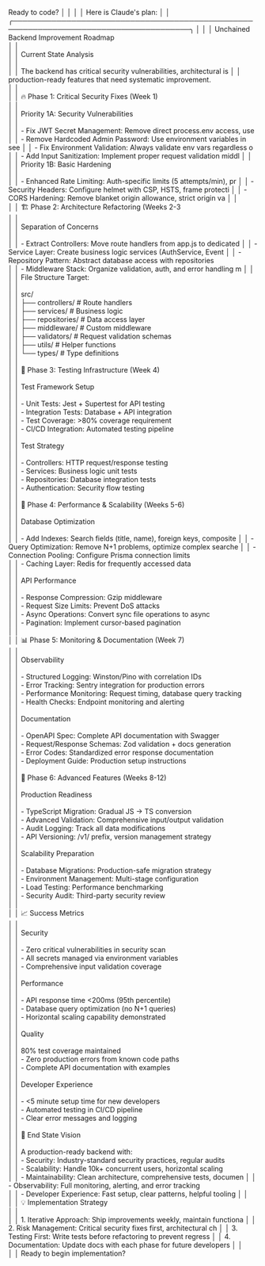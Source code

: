 Ready to code? │
│ │
│ Here is Claude's plan: │
│ ╭──────────────────────────────────────────────────────────────────────────────────────╮ │
│ │ Unchained Backend Improvement Roadmap  
│ │  
│ │ Current State Analysis  
│ │  
│ │ The backend has critical security vulnerabilities, architectural is
│ │ production-ready features that need systematic improvement.  
│ │  
│ │ 🔥 Phase 1: Critical Security Fixes (Week 1)  
│ │  
│ │ Priority 1A: Security Vulnerabilities  
│ │  
│ │ - Fix JWT Secret Management: Remove direct process.env access, use
│ │ - Remove Hardcoded Admin Password: Use environment variables in see
│ │ - Fix Environment Validation: Always validate env vars regardless o
│ │ - Add Input Sanitization: Implement proper request validation middl
│ │  
│ │ Priority 1B: Basic Hardening  
│ │  
│ │ - Enhanced Rate Limiting: Auth-specific limits (5 attempts/min), pr
│ │ - Security Headers: Configure helmet with CSP, HSTS, frame protecti
│ │ - CORS Hardening: Remove blanket origin allowance, strict origin va
│ │  
│ │ 🏗️ Phase 2: Architecture Refactoring (Weeks 2-3  
│ │  
│ │ Separation of Concerns  
│ │  
│ │ - Extract Controllers: Move route handlers from app.js to dedicated
│ │ - Service Layer: Create business logic services (AuthService, Event
│ │ - Repository Pattern: Abstract database access with repositories  
│ │ - Middleware Stack: Organize validation, auth, and error handling m
│ │  
│ │ File Structure Target:  
│ │  
│ │ src/  
│ │ ├── controllers/ # Route handlers  
│ │ ├── services/ # Business logic  
│ │ ├── repositories/ # Data access layer  
│ │ ├── middleware/ # Custom middleware  
│ │ ├── validators/ # Request validation schemas  
│ │ ├── utils/ # Helper functions  
│ │ └── types/ # Type definitions  
│ │  
│ │ 🧪 Phase 3: Testing Infrastructure (Week 4)  
│ │  
│ │ Test Framework Setup  
│ │  
│ │ - Unit Tests: Jest + Supertest for API testing  
│ │ - Integration Tests: Database + API integration  
│ │ - Test Coverage: >80% coverage requirement  
│ │ - CI/CD Integration: Automated testing pipeline  
│ │  
│ │ Test Strategy  
│ │  
│ │ - Controllers: HTTP request/response testing  
│ │ - Services: Business logic unit tests  
│ │ - Repositories: Database integration tests  
│ │ - Authentication: Security flow testing  
│ │  
│ │ 🚀 Phase 4: Performance & Scalability (Weeks 5-6)  
│ │  
│ │ Database Optimization  
│ │  
│ │ - Add Indexes: Search fields (title, name), foreign keys, composite
│ │ - Query Optimization: Remove N+1 problems, optimize complex searche
│ │ - Connection Pooling: Configure Prisma connection limits  
│ │ - Caching Layer: Redis for frequently accessed data  
│ │  
│ │ API Performance  
│ │  
│ │ - Response Compression: Gzip middleware  
│ │ - Request Size Limits: Prevent DoS attacks  
│ │ - Async Operations: Convert sync file operations to async  
│ │ - Pagination: Implement cursor-based pagination  
│ │  
│ │ 📊 Phase 5: Monitoring & Documentation (Week 7)  
│ │  
│ │ Observability  
│ │  
│ │ - Structured Logging: Winston/Pino with correlation IDs  
│ │ - Error Tracking: Sentry integration for production errors  
│ │ - Performance Monitoring: Request timing, database query tracking  
│ │ - Health Checks: Endpoint monitoring and alerting  
│ │  
│ │ Documentation  
│ │  
│ │ - OpenAPI Spec: Complete API documentation with Swagger  
│ │ - Request/Response Schemas: Zod validation + docs generation  
│ │ - Error Codes: Standardized error response documentation  
│ │ - Deployment Guide: Production setup instructions  
│ │  
│ │ 🔧 Phase 6: Advanced Features (Weeks 8-12)  
│ │  
│ │ Production Readiness  
│ │  
│ │ - TypeScript Migration: Gradual JS → TS conversion  
│ │ - Advanced Validation: Comprehensive input/output validation  
│ │ - Audit Logging: Track all data modifications  
│ │ - API Versioning: /v1/ prefix, version management strategy  
│ │  
│ │ Scalability Preparation  
│ │  
│ │ - Database Migrations: Production-safe migration strategy  
│ │ - Environment Management: Multi-stage configuration  
│ │ - Load Testing: Performance benchmarking  
│ │ - Security Audit: Third-party security review  
│ │  
│ │ 📈 Success Metrics  
│ │  
│ │ Security  
│ │  
│ │ - Zero critical vulnerabilities in security scan  
│ │ - All secrets managed via environment variables  
│ │ - Comprehensive input validation coverage  
│ │  
│ │ Performance  
│ │  
│ │ - API response time <200ms (95th percentile)  
│ │ - Database query optimization (no N+1 queries)  
│ │ - Horizontal scaling capability demonstrated  
│ │  
│ │ Quality  
│ │  
│ │ 80% test coverage maintained  
│ │ - Zero production errors from known code paths  
│ │ - Complete API documentation with examples  
│ │  
│ │ Developer Experience  
│ │  
│ │ - <5 minute setup time for new developers  
│ │ - Automated testing in CI/CD pipeline  
│ │ - Clear error messages and logging  
│ │  
│ │ 🎯 End State Vision  
│ │  
│ │ A production-ready backend with:  
│ │ - Security: Industry-standard security practices, regular audits  
│ │ - Scalability: Handle 10k+ concurrent users, horizontal scaling  
│ │ - Maintainability: Clean architecture, comprehensive tests, documen
│ │ - Observability: Full monitoring, alerting, and error tracking  
│ │ - Developer Experience: Fast setup, clear patterns, helpful tooling
│ │  
│ │ 💡 Implementation Strategy  
│ │  
│ │ 1. Iterative Approach: Ship improvements weekly, maintain functiona
│ │ 2. Risk Management: Critical security fixes first, architectural ch
│ │ 3. Testing First: Write tests before refactoring to prevent regress
│ │ 4. Documentation: Update docs with each phase for future developers
│ │  
│ │ Ready to begin implementation?
